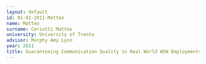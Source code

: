 ```yaml
---
layout: default 
id: 01-01-2011-Matteo
name: Matteo
surname: Ceriotti Matteo
university: University of Trento
advisor: Murphy Amy Lynn
year: 2011
title: Guaranteeing Communication Quality in Real World WSN Deployments
---
```

